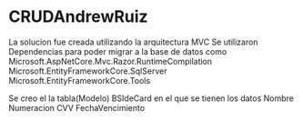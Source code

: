 # CRUDAndrewRuiz
La solucion fue creada utilizando la arquitectura MVC
Se utilizaron Dependencias para poder migrar a la base de datos como
Microsoft.AspNetCore.Mvc.Razor.RuntimeCompilation
Microsoft.EntityFrameworkCore.SqlServer
Microsoft.EntityFrameworkCore.Tools

Se creo el la tabla(Modelo) BSIdeCard en el que se tienen los datos
Nombre
Numeracion
CVV
FechaVencimiento 
